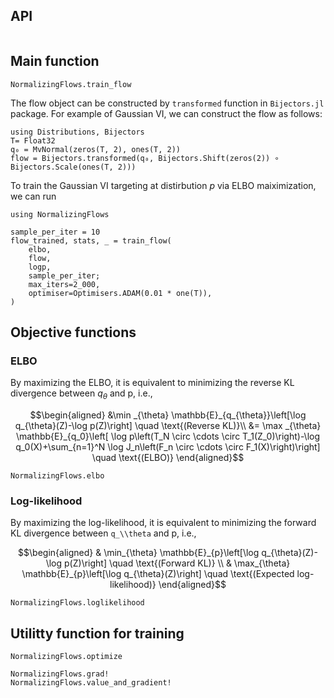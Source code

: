 ## API

```@index
```


## Main function

```@docs
NormalizingFlows.train_flow
```

The flow object can be constructed by `transformed` function in `Bijectors.jl` package.
For example of Gaussian VI, we can construct the flow as follows:
```@julia
using Distributions, Bijectors
T= Float32
q₀ = MvNormal(zeros(T, 2), ones(T, 2))
flow = Bijectors.transformed(q₀, Bijectors.Shift(zeros(2)) ∘ Bijectors.Scale(ones(T, 2)))
```
To train the Gaussian VI targeting at distirbution $p$ via ELBO maiximization, we can run
```@julia
using NormalizingFlows

sample_per_iter = 10
flow_trained, stats, _ = train_flow(
    elbo,
    flow,
    logp,
    sample_per_iter;
    max_iters=2_000,
    optimiser=Optimisers.ADAM(0.01 * one(T)),
)
```
## Objective functions

### ELBO

By maximizing the ELBO, it is equivalent to minimizing
the reverse KL divergence between $q_\theta$ and p, i.e., 
```math 
\begin{aligned}
&\min _{\theta} \mathbb{E}_{q_{\theta}}\left[\log q_{\theta}(Z)-\log p(Z)\right]  \quad \text{(Reverse KL)}\\
&= \max _{\theta} \mathbb{E}_{q_0}\left[ \log p\left(T_N \circ \cdots \circ
T_1(Z_0)\right)-\log q_0(X)+\sum_{n=1}^N \log J_n\left(F_n \circ \cdots \circ
F_1(X)\right)\right] \quad \text{(ELBO)} 
\end{aligned}
```
```@docs
NormalizingFlows.elbo
```

### Log-likelihood

By maximizing the log-likelihood, it is equivalent to minimizing
the forward KL divergence between ``q_\\theta`` and p, i.e., 
```math 
\begin{aligned}
& \min_{\theta} \mathbb{E}_{p}\left[\log q_{\theta}(Z)-\log p(Z)\right] \quad \text{(Forward KL)} \\
& \max_{\theta} \mathbb{E}_{p}\left[\log q_{\theta}(Z)\right] \quad \text{(Expected log-likelihood)}
\end{aligned}
```
```@docs
NormalizingFlows.loglikelihood
```


## Utilitty function for training

```@docs
NormalizingFlows.optimize
```


```@docs
NormalizingFlows.grad!
NormalizingFlows.value_and_gradient!
```

